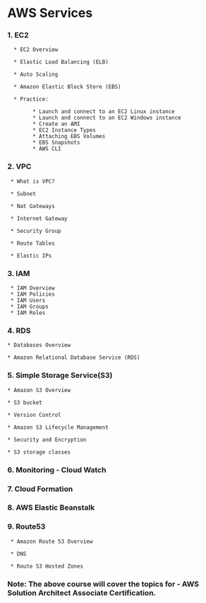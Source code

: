 # AWS Services

### 1. EC2

      * EC2 Overview
      
      * Elastic Load Balancing (ELB)
      
      * Auto Scaling
      
      * Amazon Elastic Block Store (EBS)
      
      * Practice: 
      
            * Launch and connect to an EC2 Linux instance
            * Launch and connect to an EC2 Windows instance
            * Create an AMI
            * EC2 Instance Types
            * Attaching EBS Volumes
            * EBS Snapshots
            * AWS CLI

### 2. VPC

     * What is VPC?
     
     * Subnet
     
     * Nat Gateways
    
     * Internet Gateway
     
     * Security Group
     
     * Route Tables
     
     * Elastic IPs

### 3. IAM

     * IAM Overview
     * IAM Policies
     * IAM Users
     * IAM Groups
     * IAM Roles
  
### 4. RDS

    * Databases Overview
    
    * Amazon Relational Database Service (RDS)

### 5. Simple Storage Service(S3)

    * Amazon S3 Overview
    
    * S3 bucket
    
    * Version Control
   
    * Amazon S3 Lifecycle Management
    
    * Security and Encryption
    
    * S3 storage classes

### 6. Monitoring - Cloud Watch

### 7. Cloud Formation

### 8. AWS Elastic Beanstalk

### 9. Route53

     * Amazon Route 53 Overview
     
     * DNS
     
     * Route 53 Hosted Zones 


### Note: The above course will cover the topics for - AWS Solution Architect Associate Certification.
